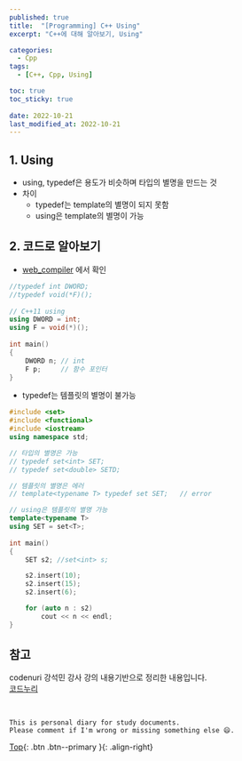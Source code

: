 ```yaml
---
published: true
title:  "[Programming] C++ Using"
excerpt: "C++에 대해 알아보기, Using"

categories:
  - Cpp
tags:
  - [C++, Cpp, Using]

toc: true
toc_sticky: true
 
date: 2022-10-21
last_modified_at: 2022-10-21
---
```


## 1. Using
- using, typedef은 용도가 비슷하며 타입의 별명을 만드는 것
- 차이
    - typedef는 template의 별명이 되지 못함
    - using은 template의 별명이 가능

## 2. 코드로 알아보기
- [web_compiler](https://godbolt.org/) 에서 확인

```cpp
//typedef int DWORD; 
//typedef void(*F)(); 
  
// C++11 using 
using DWORD = int; 
using F = void(*)(); 
  
int main() 
{ 
    DWORD n; // int 
    F p;     // 함수 포인터 
}
```

- typedef는 템플릿의 별명이 불가능

```cpp
#include <set> 
#include <functional> 
#include <iostream> 
using namespace std; 

// 타입의 별명은 가능
// typedef set<int> SET; 
// typedef set<double> SETD;

// 템플릿의 별명은 에러
// template<typename T> typedef set SET;   // error 

// using은 템플릿의 별명 가능
template<typename T>
using SET = set<T>;
  
int main() 
{ 
    SET s2; //set<int> s;

    s2.insert(10); 
    s2.insert(15); 
    s2.insert(6); 

    for (auto n : s2) 
        cout << n << endl; 
}
```

## 참고
codenuri 강석민 강사 강의 내용기반으로 정리한 내용입니다.  
[코드누리](https://github.com/codenuri)

<br>

    This is personal diary for study documents.
    Please comment if I'm wrong or missing something else 😄. 

[Top](#){: .btn .btn--primary }{: .align-right}